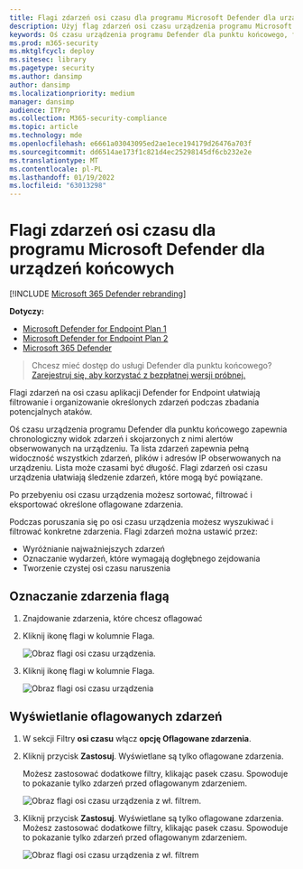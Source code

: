 ```yaml
---
title: Flagi zdarzeń osi czasu dla programu Microsoft Defender dla urządzeń końcowych
description: Użyj flag zdarzeń osi czasu urządzenia programu Microsoft Defender for Endpoint do
keywords: Oś czasu urządzenia programu Defender dla punktu końcowego, flagi zdarzeń
ms.prod: m365-security
ms.mktglfcycl: deploy
ms.sitesec: library
ms.pagetype: security
ms.author: dansimp
author: dansimp
ms.localizationpriority: medium
manager: dansimp
audience: ITPro
ms.collection: M365-security-compliance
ms.topic: article
ms.technology: mde
ms.openlocfilehash: e6661a03043095ed2ae1ece194179d26476a703f
ms.sourcegitcommit: dd6514ae173f1c821d4ec25298145df6cb232e2e
ms.translationtype: MT
ms.contentlocale: pl-PL
ms.lasthandoff: 01/19/2022
ms.locfileid: "63013298"
---
```

# <a name="microsoft-defender-for-endpoint-device-timeline-event-flags"></a>Flagi zdarzeń osi czasu dla programu Microsoft Defender dla urządzeń końcowych

[!INCLUDE [Microsoft 365 Defender rebranding](../../includes/microsoft-defender.md)]

**Dotyczy:**
- [Microsoft Defender for Endpoint Plan 1](https://go.microsoft.com/fwlink/p/?linkid=2154037)
- [Microsoft Defender for Endpoint Plan 2](https://go.microsoft.com/fwlink/p/?linkid=2154037)
- [Microsoft 365 Defender](https://go.microsoft.com/fwlink/?linkid=2118804)

> Chcesz mieć dostęp do usługi Defender dla punktu końcowego? [Zarejestruj się, aby korzystać z bezpłatnej wersji próbnej.](https://signup.microsoft.com/create-account/signup?products=7f379fee-c4f9-4278-b0a1-e4c8c2fcdf7e&ru=https://aka.ms/MDEp2OpenTrial?ocid=docs-wdatp-assignaccess-abovefoldlink)

Flagi zdarzeń na osi czasu aplikacji Defender for Endpoint ułatwiają filtrowanie i organizowanie określonych zdarzeń podczas zbadania potencjalnych ataków.

Oś czasu urządzenia programu Defender dla punktu końcowego zapewnia chronologiczny widok zdarzeń i skojarzonych z nimi alertów obserwowanych na urządzeniu. Ta lista zdarzeń zapewnia pełną widoczność wszystkich zdarzeń, plików i adresów IP obserwowanych na urządzeniu. Lista może czasami być długość. Flagi zdarzeń osi czasu urządzenia ułatwiają śledzenie zdarzeń, które mogą być powiązane.

Po przebyeniu osi czasu urządzenia możesz sortować, filtrować i eksportować określone oflagowane zdarzenia.

Podczas poruszania się po osi czasu urządzenia możesz wyszukiwać i filtrować konkretne zdarzenia. Flagi zdarzeń można ustawić przez:

- Wyróżnianie najważniejszych zdarzeń
- Oznaczanie wydarzeń, które wymagają dogłębnego zejdowania
- Tworzenie czystej osi czasu naruszenia

## <a name="flag-an-event"></a>Oznaczanie zdarzenia flagą

1. Znajdowanie zdarzenia, które chcesz oflagować
2. Kliknij ikonę flagi w kolumnie Flaga.

   ![Obraz flagi osi czasu urządzenia.](images/device-flags.png)

3. Kliknij ikonę flagi w kolumnie Flaga.

   ![Obraz flagi osi czasu urządzenia](images/device-flags.png)

## <a name="view-flagged-events"></a>Wyświetlanie oflagowanych zdarzeń

1. W sekcji Filtry **osi czasu** włącz **opcję Oflagowane zdarzenia**.
2. Kliknij przycisk **Zastosuj**. Wyświetlane są tylko oflagowane zdarzenia.

   Możesz zastosować dodatkowe filtry, klikając pasek czasu. Spowoduje to pokazanie tylko zdarzeń przed oflagowanym zdarzeniem.  

   ![Obraz flagi osi czasu urządzenia z wł. filtrem.](images/device-flag-filter.png)

3. Kliknij przycisk **Zastosuj**. Wyświetlane są tylko oflagowane zdarzenia. Możesz zastosować dodatkowe filtry, klikając pasek czasu. Spowoduje to pokazanie tylko zdarzeń przed oflagowanym zdarzeniem.

   ![Obraz flagi osi czasu urządzenia z wł. filtrem](images/device-flag-filter.png)
